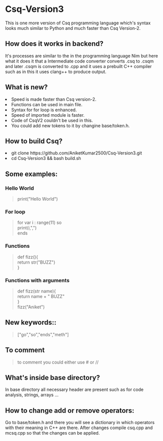 # Csq-Version3
This is one more version of Csq programming language which's syntax looks much similar to Python and much faster than Csq Version-2.

## How does it works in backend?
It's processes are similar to the in the programming language Nim but here what it does it that a Intermediate code converter converts .csq to .csqm and later .csqm is converted to .cpp and it uses a prebuilt C++ compiler such as in this it uses clang++ to produce output.
## What is new?
<li>Speed is made faster than Csq version-2.</li>
<li>Functions can be used in main file.</li>
<li>Syntax for for loop is enhanced.</li>
<li>Speed of imported module is faster.</li>
<li>Code of CsqV2 couldn't be used in this.</li>
<li>You could add new tokens to it by changine base/token.h.</li>

## How to build Csq?
<li> git clone https://github.com/AniketKumar2500/Csq-Version3.git </li>
<li> cd Csq-Version3 && bash build.sh</li>

## Some examples:

<h3>Hello World</h3>

> print("Hello World")

<h3>For loop</h3>

> for var i : range(11) so <br>
  print(i,",") <br>
  ends
  
 <h3>Functions</h3>

> def fizz(){<br>
    return str("BUZZ")<br>
  }<br>


 <h3>Functions with arguments</h3>

> def fizz(str name){<br>
    return name + " BUZZ"<br>
  }<br>
  fizz("Aniket")<br>

## New keywords::
> ["go","so","ends","meth"]
## To comment 
> to comment you could either use # or //
## What's inside base directory?
In base directory all necessary header are present such as for code analysis, strings, arrays ...
## How to change add or remove operators:
Go to base/token.h and there you will see a dictionary in which operators with their meaning in C++ are there. After changes compile csq.cpp and mcsq.cpp so that the changes can be applied.
